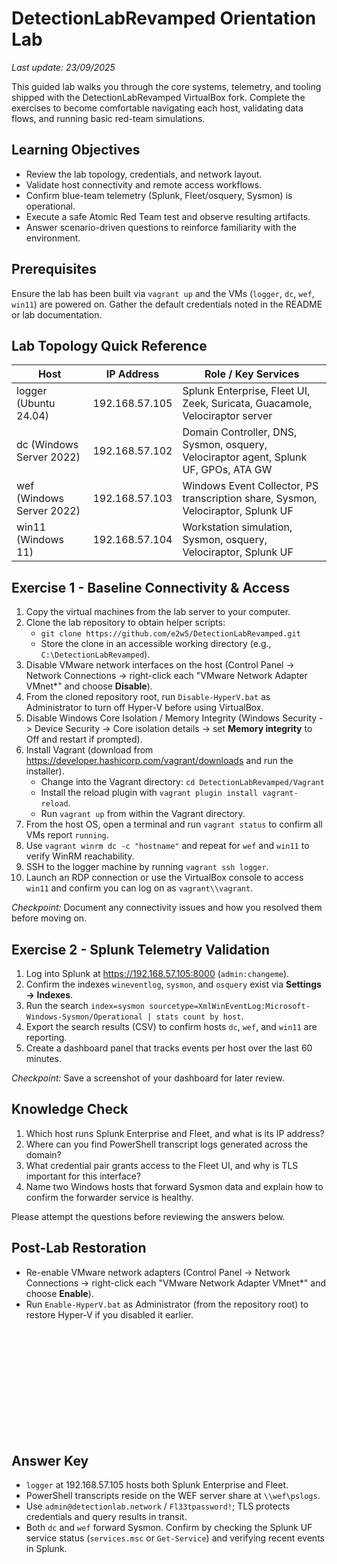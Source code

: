 # DetectionLabRevamped Orientation Lab

_Last update: 23/09/2025_

This guided lab walks you through the core systems, telemetry, and tooling shipped with the DetectionLabRevamped VirtualBox fork. Complete the exercises to become comfortable navigating each host, validating data flows, and running basic red-team simulations.

## Learning Objectives
- Review the lab topology, credentials, and network layout.
- Validate host connectivity and remote access workflows.
- Confirm blue-team telemetry (Splunk, Fleet/osquery, Sysmon) is operational.
- Execute a safe Atomic Red Team test and observe resulting artifacts.
- Answer scenario-driven questions to reinforce familiarity with the environment.

## Prerequisites
Ensure the lab has been built via `vagrant up` and the VMs (`logger`, `dc`, `wef`, `win11`) are powered on. Gather the default credentials noted in the README or lab documentation.

## Lab Topology Quick Reference
| Host | IP Address | Role / Key Services |
| --- | --- | --- |
| logger (Ubuntu 24.04) | 192.168.57.105 | Splunk Enterprise, Fleet UI, Zeek, Suricata, Guacamole, Velociraptor server |
| dc (Windows Server 2022) | 192.168.57.102 | Domain Controller, DNS, Sysmon, osquery, Velociraptor agent, Splunk UF, GPOs, ATA GW |
| wef (Windows Server 2022) | 192.168.57.103 | Windows Event Collector, PS transcription share, Sysmon, Velociraptor, Splunk UF |
| win11 (Windows 11) | 192.168.57.104 | Workstation simulation, Sysmon, osquery, Velociraptor, Splunk UF |

## Exercise 1 - Baseline Connectivity & Access
1. Copy the virtual machines from the lab server to your computer.
2. Clone the lab repository to obtain helper scripts:
   - `git clone https://github.com/e2w5/DetectionLabRevamped.git`
   - Store the clone in an accessible working directory (e.g., `C:\DetectionLabRevamped`).
3. Disable VMware network interfaces on the host (Control Panel -> Network Connections -> right-click each "VMware Network Adapter VMnet*" and choose **Disable**).
4. From the cloned repository root, run `Disable-HyperV.bat` as Administrator to turn off Hyper-V before using VirtualBox. 
5. Disable Windows Core Isolation / Memory Integrity (Windows Security -> Device Security -> Core isolation details -> set **Memory integrity** to Off and restart if prompted).
6. Install Vagrant (download from https://developer.hashicorp.com/vagrant/downloads and run the installer).
   - Change into the Vagrant directory: `cd DetectionLabRevamped/Vagrant`
   - Install the reload plugin with `vagrant plugin install vagrant-reload`.
   - Run `vagrant up` from within the Vagrant directory.
7. From the host OS, open a terminal and run `vagrant status` to confirm all VMs report `running`.
8. Use `vagrant winrm dc -c "hostname"` and repeat for `wef` and `win11` to verify WinRM reachability.
9. SSH to the logger machine by running `vagrant ssh logger`.
10. Launch an RDP connection or use the VirtualBox console to access `win11` and confirm you can log on as `vagrant\\vagrant`.

*Checkpoint:* Document any connectivity issues and how you resolved them before moving on.

## Exercise 2 - Splunk Telemetry Validation
1. Log into Splunk at <https://192.168.57.105:8000> (`admin:changeme`).
2. Confirm the indexes `wineventlog`, `sysmon`, and `osquery` exist via **Settings -> Indexes**.
3. Run the search `index=sysmon sourcetype=XmlWinEventLog:Microsoft-Windows-Sysmon/Operational | stats count by host`.
4. Export the search results (CSV) to confirm hosts `dc`, `wef`, and `win11` are reporting.
5. Create a dashboard panel that tracks events per host over the last 60 minutes.

*Checkpoint:* Save a screenshot of your dashboard for later review.

## Knowledge Check
1. Which host runs Splunk Enterprise and Fleet, and what is its IP address?
2. Where can you find PowerShell transcript logs generated across the domain?
3. What credential pair grants access to the Fleet UI, and why is TLS important for this interface?
4. Name two Windows hosts that forward Sysmon data and explain how to confirm the forwarder service is healthy.

Please attempt the questions before reviewing the answers below.

## Post-Lab Restoration
- Re-enable VMware network adapters (Control Panel -> Network Connections -> right-click each "VMware Network Adapter VMnet*" and choose **Enable**).
- Run `Enable-HyperV.bat` as Administrator (from the repository root) to restore Hyper-V if you disabled it earlier.

<br />
<br />
<br />
<br />
<br />
<br />
<br />
<br />
<br />
<br />

## Answer Key
- `logger` at 192.168.57.105 hosts both Splunk Enterprise and Fleet.
- PowerShell transcripts reside on the WEF server share at `\\wef\pslogs`.
- Use `admin@detectionlab.network` / `Fl33tpassword!`; TLS protects credentials and query results in transit.
- Both `dc` and `wef` forward Sysmon. Confirm by checking the Splunk UF service status (`services.msc` or `Get-Service`) and verifying recent events in Splunk.
